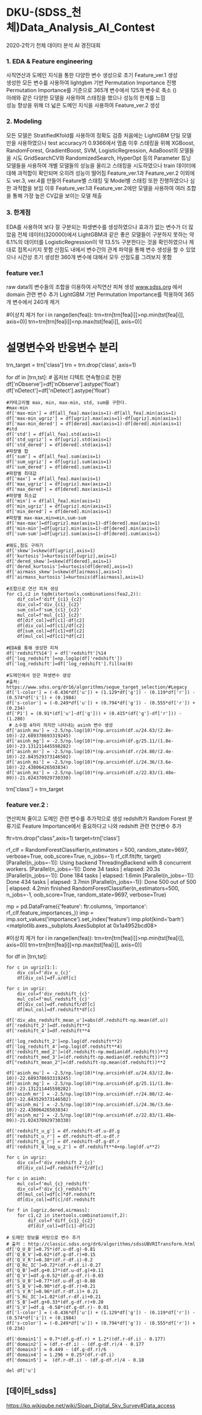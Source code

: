 # DKU-(SDSS_천체)Data_Analysis_AI_Contest
2020-2학기 천체 데이터 분석 AI 경진대회

### 1. EDA & Feature engineering
사칙연산과 도메인 지식을 통한 다양한 변수 생성으로 초기 Feature_ver.1 생성  
생성한 모든 변수를 사용하여 lightgbm 기반 Permutation Importance 진행  
Permutation Importance를 기준으로 365개 변수에서 125개 변수로 축소 ()  
아래와 같은 다양한 모델을 사용하여 스태킹을 했으나 성능의 한계를 느낌  
성능 향상을 위해 더 넓은 도메인 지식을 사용하여 Feature_ver.2 생성  
### 2. Modeling
모든 모델은 StratifiedKfold를 사용하여 정확도 검증
처음에는 LightGBM 단일 모델만을 사용하였으나 test accuracy가 0.9366에서 멈춤
이후 스태킹을 위해 XGBoost, RandomForest, GradientBoost,  SVM, LogisticRegression, AdaBoost의 모델들을 시도
GridSearchCV와 RandomizedSearch, HyperOpt 등의 Parameter 튜닝 모델들을 사용하여 개별 모델들의 성능을 올리고 스태킹을 시도하였으나 train 데이터에 대해 과적합이 확인되며 오히려 성능이 떨어짐
Feature_ver.1과 Feature_ver.2 이외에도 ver.3, ver.4를 만들어 Feature별 스태킹 및 Model별 스태킹 또한 진행하였으나 심한 과적합을 보임
이후 Feature_ver.1과 Feature_ver.2에만 모델을 사용하여 여러 조합을 통해 가장 높은 CV값을 보이는 모델 제출
### 3. 한계점
EDA를 사용하여 보다 잘 구분되는 파생변수를 생성하였으나 효과가 없는 변수가 더 많았음
전체 데이터(320000)에서 LightGBM과 같은 좋은 모델들이 구분하지 못하는 약 6.1%의 데이터를 LogisticRegression이 약 13.5% 구분한다는 것을 확인하였으나 제대로 접목시키지 못함
산점도 내에서 변수간의 관계 파악을 통해 변수 생성을 할 수 있었으나 시간상 초기 생성한 360개 변수에 대해서 모두 산점도를 그려보지 못함

### feature ver.1
raw data의 변수들의 조합을 이용하여 사칙연산 피쳐 생성
www.sdss.org 에서 domain 관련 변수 추가
LightGBM 기반 Permutation Importance를 적용하여 365개 변수에서 240개 제거


#이상치 제거
for i in range(len(fea)):
    trn=trn[trn[fea[i]]>np.min(tst[fea[i]], axis=0)]
    trn=trn[trn[fea[i]]<np.max(tst[fea[i]], axis=0)]
    
# 설명변수와 반응변수 분리
trn_target = trn['class']
trn = trn.drop('class', axis=1)

for df in [trn,tst]:
    # 옵저브 디텍트 연속형으로 전환
    df['nObserve']=df['nObserve'].astype('float')
    df['nDetect']=df['nDetect'].astype('float')

    #카테고리별 max, min, max-min, std, sum을 구한다.
    #max-min
    df['max-min'] = df[all_fea].max(axis=1)-df[all_fea].min(axis=1)
    df['max-min_ugriz'] = df[ugriz].max(axis=1)-df[ugriz].min(axis=1)
    df['max-min_dered'] = df[dered].max(axis=1)-df[dered].min(axis=1)
    #std
    df['std'] = df[all_fea].std(axis=1)
    df['std_ugriz'] = df[ugriz].std(axis=1)
    df['std_dered'] = df[dered].std(axis=1)
    #파장별 합
    df['sum'] = df[all_fea].sum(axis=1)
    df['sum_ugriz'] = df[ugriz].sum(axis=1)
    df['sum_dered'] = df[dered].sum(axis=1)
    #파장별 최대값
    df['max'] = df[all_fea].max(axis=1)
    df['max_ugriz'] = df[ugriz].max(axis=1)
    df['max_dered'] = df[dered].max(axis=1)
    #파장별 최소값
    df['min'] = df[all_fea].min(axis=1)
    df['min_ugriz'] = df[ugriz].min(axis=1)
    df['min_dered'] = df[dered].min(axis=1)
    #파장별 max-max,min=min,sum-sum
    df['max-max']=df[ugriz].max(axis=1)-df[dered].max(axis=1)
    df['min-min']=df[ugriz].min(axis=1)-df[dered].min(axis=1)
    df['sum-sum']=df[ugriz].sum(axis=1)-df[dered].sum(axis=1)

    #왜도,첨도 구하기
    df['skew']=skew(df[ugriz],axis=1)
    df['kurtosis']=kurtosis(df[ugriz],axis=1)
    df['dered_skew']=skew(df[dered],axis=1)
    df['dered_kurtosis']=kurtosis(df[dered],axis=1)
    df['airmass_skew']=skew(df[airmass],axis=1)
    df['airmass_kurtosis']=kurtosis(df[airmass],axis=1)

    #조합으로 연산 피쳐 생성
    for c1,c2 in tqdm(itertools.combinations(fea2,2)):
        dif_col=f'diff_{c1}_{c2}'
        div_col=f'div_{c1}_{c2}'
        sum_col=f'sum_{c1}_{c2}'
        mul_col=f'mul_{c1}_{c2}'
        df[dif_col]=df[c1]-df[c2]
        df[div_col]=df[c1]/df[c2]
        df[sum_col]=df[c1]+df[c2]
        df[mul_col]=df[c1]*df[c2]

    #EDA를 통해 생성한 피쳐
    df['redshift%14'] = df['redshift']%14
    df['log_redshift']=np.log1p(df['redshift'])
    df['log_redshift']=df['log_redshift'].fillna(0)

    #도메인에서 얻은 파생변수 생성
    #출처: https://www.sdss.org/dr16/algorithms/segue_target_selection/#Legacy
    df['l-color'] = (-0.436*df['u']) + (1.129*df['g']) - (0.119*df['r']) - (0.574*df['i']) + (0.1984)
    df['s-color'] = (-0.249*df['u']) + (0.794*df['g']) - (0.555*df['r']) + (0.234)
    df['P1'] = (0.91*(df['u']-df['g'])) + (0.415*(df['g']-df['r'])) - (1.280)
     # 소수점 4자리 까지만 나타내는 asinh 변수 생성
    df['asinh_mu'] = -2.5/np.log(10)*(np.arcsinh(df.u/24.63/(2.8e-10))-22.689378693319245)
    df['asinh_mg'] = -2.5/np.log(10)*(np.arcsinh(df.g/25.11/(1.8e-10))-23.131211445598282)
    df['asinh_mr'] = -2.5/np.log(10)*(np.arcsinh(df.r/24.80/(2.4e-10))-22.843529373146502)
    df['asinh_mi'] = -2.5/np.log(10)*(np.arcsinh(df.i/24.36/(3.6e-10))-22.43806426503834)
    df['asinh_mz'] = -2.5/np.log(10)*(np.arcsinh(df.z/22.83/(1.48e-09))-21.024370929730330)

trn['class'] = trn_target


### feature ver.2 :
연산피쳐 줄이고 도메인 관련 변수를 추가적으로 생성
redshift가 Random Forest 분류기로 Feature Importance에서 중요하다고 나와 redshift 관련 연산변수 추가

ftr=trn.drop("class",axis=1)
target=trn['class']

rf_clf = RandomForestClassifier(n_estimators = 500, 
                                random_state=9697,
                                verbose=True,
                                oob_score=True,
                                n_jobs=-1)
rf_clf.fit(ftr, target)
[Parallel(n_jobs=-1)]: Using backend ThreadingBackend with 8 concurrent workers.
[Parallel(n_jobs=-1)]: Done  34 tasks      | elapsed:   20.3s
[Parallel(n_jobs=-1)]: Done 184 tasks      | elapsed:  1.6min
[Parallel(n_jobs=-1)]: Done 434 tasks      | elapsed:  3.7min
[Parallel(n_jobs=-1)]: Done 500 out of 500 | elapsed:  4.2min finished
RandomForestClassifier(n_estimators=500, n_jobs=-1, oob_score=True,
                       random_state=9697, verbose=True)

mp = pd.DataFrame({'feature': ftr.columns, 'importance': rf_clf.feature_importances_})
imp = imp.sort_values('importance').set_index('feature')
imp.plot(kind='barh')
<matplotlib.axes._subplots.AxesSubplot at 0x1a4952bcd08>



#이상치 제거
for i in range(len(fea)):
    trn=trn[trn[fea[i]]>np.min(tst[fea[i]], axis=0)]
    trn=trn[trn[fea[i]]<np.max(tst[fea[i]], axis=0)]

for df in [trn,tst]:    

    for c in ugriz[1:]:
        div_col=f'div_u_{c}'
        df[div_col]=df.u/df[c]

    for c in ugriz:
        div_col=f'div_redshift_{c}'
        mul_col=f'mul_redshift_{c}'
        df[div_col]=df.redshift/df[c]
        df[mul_col]=df.redshift*df[c]
        
    df['div_abs_redshift_mean_u']=abs(df.redshift-np.mean(df.u))
    df['redshift_2']=df.redshift**2
    df['redshift_4']=df.redshift**4

    df['log_redshift_2']=np.log(df.redshift**2)
    df['log_redshift_4']=np.log(df.redshift**4)
    df['redshift_med_2']=(df.redshift-np.median(df.redshift))**2
    df['redshift_med_3']=(df.redshift-np.median(df.redshift))**3
    df["redshift_mean_2"]=(df.redshift-np.mean(df.redshift))**2

    df['asinh_mu'] = -2.5/np.log(10)*(np.arcsinh(df.u/24.63/(2.8e-10))-22.689378693319245)
    df['asinh_mg'] = -2.5/np.log(10)*(np.arcsinh(df.g/25.11/(1.8e-10))-23.131211445598282)
    df['asinh_mr'] = -2.5/np.log(10)*(np.arcsinh(df.r/24.80/(2.4e-10))-22.843529373146502)
    df['asinh_mi'] = -2.5/np.log(10)*(np.arcsinh(df.i/24.36/(3.6e-10))-22.43806426503834)
    df['asinh_mz'] = -2.5/np.log(10)*(np.arcsinh(df.z/22.83/(1.48e-09))-21.024370929730330)

    df['redshift_u_g'] = df.redshift-df.u-df.g
    df['redshift_u_r'] = df.redshift-df.u-df.r
    df['redshift_g_r'] = df.redshift-df.g-df.r
    df['redshift_4_log_u_2'] = df.redshift**4+np.log(df.u**2)

    for c in ugriz:
        div_col=f'div_redshift_2_{c}'
        df[div_col]=df.redshift**2/df[c]
    
    for c in asinh:
        mul_col=f'mul_{c}_redshift'
        div_col=f'div_{c}_redshift'
        df[mul_col]=df[c]*df.redshift
        df[div_col]=df[c]/df.redshift
        
    for f in [ugriz,dered,airmass]:
        for c1,c2 in itertools.combinations(f,2):
            dif_col=f'diff_{c1}_{c2}'
            df[dif_col]=df[c1]-df[c2]

    # 도메인 정보를 바탕으로 변수 추가
    # 출처 : http://classic.sdss.org/dr6/algorithms/sdssUBVRITransform.html
    df['Q_U_B']=0.75*(df.u-df.g)-0.81
    df['Q_B_V']=0.62*(df.g-df.r)+0.15
    df['Q_V_R']=0.38*(df.r-df.i)-0.2
    df['Q_Rc_IC']=0.72*(df.r-df.i)-0.27
    df['Q_B']=df.g+0.17*(df.u-df.g)+0.11
    df['Q_V']=df.g-0.52*(df.g-df.r)-0.03
    df['S_U_B']=0.77*(df.u-df.g)-0.88
    df['S_B_V']=0.90*(df.g-df.r)+0.21
    df['S_V_R']=0.96*(df.r-df.i)+ 0.21
    df['S_Rc_IC']=1.02*(df.r-df.i)+0.21
    df['S_B']=df.g+0.33*(df.g-df.r)+0.20
    df['S_V']=df.g -0.58*(df.g-df.r)- 0.01
    df['l-color'] = (-0.436*df['u']) + (1.129*df['g']) - (0.119*df['r']) - (0.574*df['i']) + (0.1984)
    df['s-color'] = (-0.249*df['u']) + (0.794*df['g']) - (0.555*df['r']) + (0.234)
    
    df['domain1'] = 0.7*(df.g-df.r) + 1.2*((df.r-df.i) - 0.177) 
    df['domain2'] = (df.r-df.i) - (df.g-df.r)/4 - 0.177 
    df['domain3'] = 0.449 - (df.g-df.r)/6  
    df['domain4'] = 1.296 + 0.25*(df.r-df.i)  
    df['domain5'] =  (df.r-df.i) - (df.g-df.r)/4 - 0.18  

    del df['u']


[데이터_sdss]
--------------------------------
https://ko.wikiqube.net/wiki/Sloan_Digital_Sky_Survey#Data_access

